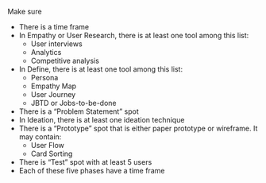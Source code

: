 Make sure

- There is a time frame
- In Empathy or User Research, there is at least one tool among this list:
    - User interviews
    - Analytics
    - Competitive analysis
- In Define, there is at least one tool among this list:
    - Persona
    - Empathy Map
    - User Journey
    - JBTD or Jobs-to-be-done
- There is a “Problem Statement” spot
- In Ideation, there is at least one ideation technique
- There is a “Prototype” spot that is either paper prototype or wireframe. It may contain:
    - User Flow
    - Card Sorting
- There is “Test” spot with at least 5 users
- Each of these five phases have a time frame